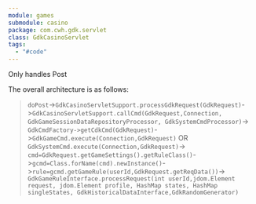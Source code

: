 ```yaml
---
module: games
submodule: casino
package: com.cwh.gdk.servlet
class: GdkCasinoServlet
tags:
  - "#code"
---
```

Only handles Post 

The overall architecture is as follows:

> `doPost`->`GdkCasinoServletSupport.processGdkRequest(GdkRequest)`->`GdkCasinoServletSupport.callCmd(GdkRequest,Connection, GdkGameSessionDataRepositoryProcessor, GdkSystemCmdProcessor)`-> `GdkCmdFactory->getCdkCmd(GdkRequest)`->`GdkGameCmd.execute(Connection,GdkRequest)` OR `GdkSystemCmd.execute(Connection,GdkRequest)`-> `cmd=GdkRequest.getGameSettings().getRuleClass()`->`gcmd=Class.forName(cmd).newInstance()`->`rule=gcmd.getGameRule(userId,GdkRequest.getReqData())`-> `GdkGameRuleInterface.processRequest(int userId,jdom.Element request, jdom.Element profile, HashMap states, HashMap singleStates, GdkHistoricalDataInterface,GdkRandomGenerator)`